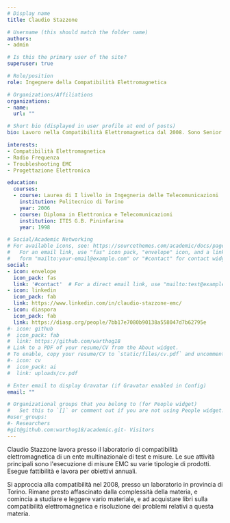 ```yaml
---
# Display name
title: Claudio Stazzone

# Username (this should match the folder name)
authors:
- admin

# Is this the primary user of the site?
superuser: true

# Role/position
role: Ingegnere della Compatibilità Elettromagnetica

# Organizations/Affiliations
organizations:
- name: 
  url: ""

# Short bio (displayed in user profile at end of posts)
bio: Lavoro nella Compatibilità Elettromagnetica dal 2008. Sono Senior Project Handler nel laboratorio EMC di una grande multinazionale del testing.

interests:
- Compatibilità Elettromagnetica
- Radio Frequenza
- Troubleshooting EMC
- Progettazione Elettronica

education:
  courses:
  - course: Laurea di I livello in Ingegneria delle Telecomunicazioni
    institution: Politecnico di Torino
    year: 2006
  - course: Diploma in Elettronica e Telecomunicazioni
    institution: ITIS G.B. Pininfarina
    year: 1998

# Social/Academic Networking
# For available icons, see: https://sourcethemes.com/academic/docs/page-builder/#icons
#   For an email link, use "fas" icon pack, "envelope" icon, and a link in the
#   form "mailto:your-email@example.com" or "#contact" for contact widget.
social:
- icon: envelope
  icon_pack: fas
  link: '#contact'  # For a direct email link, use "mailto:test@example.org".
- icon: linkedin
  icon_pack: fab
  link: https://www.linkedin.com/in/claudio-stazzone-emc/
- icon: diaspora
  icon_pack: fab
  link: https://diasp.org/people/7bb17e7080b90138a558047d7b62795e
#- icon: github
#  icon_pack: fab
#  link: https://github.com/warthog18
# Link to a PDF of your resume/CV from the About widget.
# To enable, copy your resume/CV to `static/files/cv.pdf` and uncomment the lines below.
#- icon: cv 
#  icon_pack: ai
#  link: uploads/cv.pdf

# Enter email to display Gravatar (if Gravatar enabled in Config)
email: ""

# Organizational groups that you belong to (for People widget)
#   Set this to `[]` or comment out if you are not using People widget.
#user_groups:
#- Researchers
#git@github.com:warthog18/academic.git- Visitors
---
```


Claudio Stazzone lavora presso il laboratorio di compatibilità elettromagnetica di un ente multinazionale di test e misure. Le sue attività principali sono l'esecuzione di misure EMC su varie tipologie di prodotti. Esegue fattibilità e lavora per obiettivi annuali.

Si approccia alla compatibilità nel 2008, presso un laboratorio in provincia di Torino. Rimane presto affascinato dalla complessità della materia, e comincia a studiare e leggere vario materiale, e ad acquistare libri sulla compatibilità elettromagnetica e risoluzione dei problemi relativi a questa materia.
